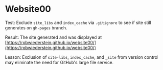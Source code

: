 # Website00

Test: Exclude `site_libs` and `index_cache` via `.gitignore` to see if site still generates on `gh-pages` branch.

Result: The site generated and was displayed at [https://robwiederstein.github.io/website00/](https://robwiederstein.github.io/website00/)

Lesson:  Exclusion of `site-libs`, `index_cache`, and `_site` from version control may eliminate the need for GitHub's large file service.